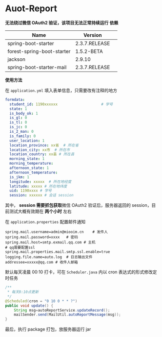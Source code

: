 # Auot-Report

**无法绕过微信 OAuth2 验证，该项目无法正常持续运行**
**依赖**

| Name                       | Version       |      |
| -------------------------- | ------------- | ---- |
| spring-boot-starter        | 2.3.7.RELEASE |      |
| forest-spring-boot-starter | 1.5.2-BETA    |      |
| jackson                    | 2.9.10        |      |
| spring-boot-starter-mail   | 2.3.7.RELEASE |      |

**使用方法**

在 `application.yml` 填入表单信息，只需要改有注释的地方

```yaml
formdata:
  student_id: 1190xxxxxx   					# 学号
  state: 1
  is_body_ok: 1
  is_gl: 0
  is_tl: 0
  is_jc: 0
  is_2_man: 0
  is_family: 0
  user_location: 1
  location_province: xx省  # 所在省 
  location_city: xx市  # 所在市
  location_country: xx县 # 所在县
  morning_state: 1
  morning_temperature:
  afternoon_state: 1
  afternoon_temperature:
  is_jkm: 1
  longitude: xxxxx  # 所在地经度
  latitude: xxxxx # 所在地纬度
  uid: 1190xxxx # 学号
  session: xxxxxx # 会话 session
```

其中， **session 需要抓包获取**微信 OAuth2 验证后，服务器返回的 session，目前测试大概有效期在 **两个小时** 左右

在 `application.properties` 配置邮件通知

```properties
spring.mail.username=admin@miooim.cn    # 发件人
spring.mail.password=xxxx   # 密码
spring.mail.host=smtp.exmail.qq.com # 主机
# qq需要配置ssl
spring.mail.properties.mail.smtp.ssl.enable=true
logging.file.name=auto.log  # 日志输出文件
addressee=xxxxx@qq.com # 收件人邮箱
```

默认每天凌晨 00:10 打卡，可在 `Scheduler.java` 内以 cron 表达式的形式修改定时任务

```java
/**
 * 每天0:10点更新
 */
@Scheduled(cron = "0 10 0 * * ?")
public void update() {
    String msg=autoReportService.updateRecord();
    mailSender.send(MailUtil.autoReportMessage(msg));
}
```

最后，执行 package 打包，放服务器运行 jar


